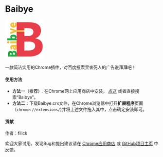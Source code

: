 # Baibye
![](image/logo128.png)

一款简洁实用的Chrome插件，对百度搜索里害死人的广告说拜拜吧！

#### 使用方法

* **方法一**（推荐）：在Chrome网上应用商店中安装，
  <a href="https://chrome.google.com/webstore/detail/baibye/dgmodfciijdbgkhnlilcjpdcgnoafhcl?utm_source=chrome-ntp-icon" target="_blank">点这</a>
  或者直接搜索“Baibye”。
* **方法二**：下载Baibye.crx文件，在Chrome浏览器中打开**扩展程序**页面（`chrome://extensions/`)并将上述文件拖入其中，点击确定安装即可。

#### 贡献

作者：filick

欢迎大家试用，发现Bug和提出建议请在
<a href="https://chrome.google.com/webstore/detail/baibye/dgmodfciijdbgkhnlilcjpdcgnoafhcl/support?utm_source=chrome-ntp-icon" target="_blank">Chrome应用商店</a> 或
[GitHub项目主页](https://github.com/filick/Baibye) 中反馈。